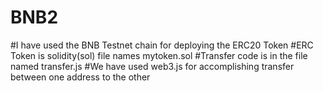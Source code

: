 # BNB2

#I have used the BNB Testnet chain for deploying the ERC20 Token
#ERC Token is solidity(sol) file names mytoken.sol
#Transfer code is in the file named transfer.js
#We have used web3.js for accomplishing transfer between one address to the other
